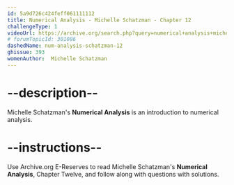 ```yaml
---
id: 5a9d726c424feff061111112
title: Numerical Analysis - Michelle Schatzman - Chapter 12
challengeType: 1
videoUrl: https://archive.org/search.php?query=numerical+analysis+michelle+schatzman&sin=
# forumTopicId: 301086
dashedName: num-analysis-schatzman-12
ghissue: 393
womenAuthor:  Michelle Schatzman
---
```


# --description--

Michelle Schatzman's __Numerical Analysis__ is an introduction to numerical analysis.

# --instructions--

Use Archive.org E-Reserves to read Michelle Schatzman's __Numerical Analysis__, Chapter Twelve, and follow along with questions with solutions. 